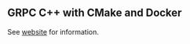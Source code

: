 ## GRPC C++ with CMake and Docker

See [website](https://adaickalavan.github.io/portfolio/grpc_c++_with_cmake/) for information.